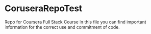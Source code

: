 # CoruseraRepoTest
Repo for Coursera Full Stack Course
In this file you can find important information for the correct use and commitment of code.
